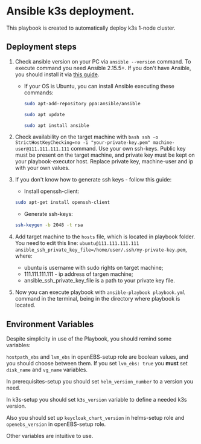 # Ansible k3s deployment.

This playbook is created to automatically deploy k3s 1-node cluster.

## Deployment steps

1) Check ansible version on your PC via `ansible --version` command. To execute command you need Ansible 2.15.5+. If you don't have Ansible, you should install it via [this guide](https://docs.ansible.com/ansible/latest/installation_guide/intro_installation.html).
    + If your OS is Ubuntu, you can install Ansible executing these commands: 
      ```bash
      sudo apt-add-repository ppa:ansible/ansible
      ```
      ```bash
      sudo apt update
      ```
      ```bash
      sudo apt install ansible
      ```
2) Check availability on the target machine with ```bash ssh -o StrictHostKeyChecking=no -i "your-private-key.pem" machine-user@111.111.111.111``` command. Use your own ssh-keys. Public key must be present on the target machine, and private key must be kept on your playbook-executor host.  Replace private key, machine-user and ip with your own values.
3) If you don't know how to generate ssh keys - follow this guide:
   + Install openssh-client:
   ```bash
   sudo apt-get install openssh-client
   ```
   + Generate ssh-keys:
   ```bash
   ssh-keygen -b 2048 -t rsa
   ```

4) Add target machine to the `hosts` file, which is located in playbook folder. You need to edit this line: `ubuntu@111.111.111.111 ansible_ssh_private_key_file=/home/user/.ssh/my-private-key.pem`, where:
   + ubuntu is username with sudo rights on target machine;
   + 111.111.111.111 - ip address of targen machine;
   + ansible_ssh_private_key_file is a path to your private key file.
5) Now you can execute playbook with `ansible-playbook playbook.yml` command in the terminal, being in the directory where playbook is located.

## Environment Variables

Despite simplicity in use of the Playbook, you should remind some variables:

`hostpath_ebs` and `lvm_ebs` in openEBS-setup role are boolean values, and you should choose between them. If you set `lvm_ebs: true` you **must** set `disk_name` and `vg_name` variables. 

In prerequisites-setup you should set `helm_version_number` to a version you need.

In k3s-setup you should set `k3s_version` variable to define a needed k3s version.

Also you should set up `keycloak_chart_version` in helms-setup role and `openebs_version` in openEBS-setup role.

Other variables are intuitive to use.
